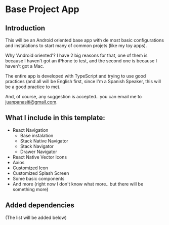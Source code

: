 # Base Project App
## Introduction
This will be an Android oriented base app with de most basic configurations and instalations to start many of common projets (like my toy apps).

Why 'Android oriented'? I have 2 big reasons for that, one of them is because I haven't got an iPhone to test, and the second one is because I haven't got a Mac.

The entire app is developed with TypeScript and trying to use good practices (and all will be English first, since I'm a Spanish Speaker, this will be a good practice to me).

And, of course, any suggestion is accepted.. you can email me to <juanpanasiti@gmail.com>.

## What I include in this template:
* React Navigation
    * Base instalation 
    * Stack Native Navigator 
    * Stack Navigator 
    * Drawer Navigator
* React Native Vector Icons
* Axios
* Customized Icon
* Customized Splash Screen
* Some basic components
* And more (right now I don't know what more.. but there will be something more)

## Added dependencies
(The list will be added below)